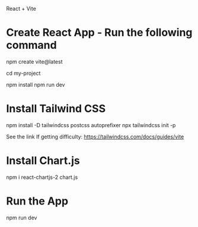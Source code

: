 React + Vite

# Create React App - Run the following command

npm create vite@latest

cd my-project

npm install
npm run dev

# Install Tailwind CSS

npm install -D tailwindcss postcss autoprefixer
npx tailwindcss init -p

See the link If getting difficulty: https://tailwindcss.com/docs/guides/vite

# Install Chart.js

npm i react-chartjs-2 chart.js

# Run the App

npm run dev
